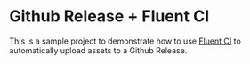 # Github Release + Fluent CI

This is a sample project to demonstrate how to use [Fluent CI](https://fluentci.io) to automatically upload assets to a Github Release.